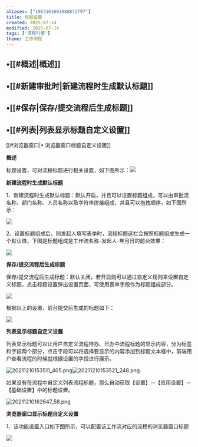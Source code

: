 ```yaml
---
aliases: ["1963161691088872797"]
title: 标题设置
created: 2025-07-14
modified: 2025-07-14
tags: ['流程引擎']
theme: 工作流程
---
```


## •[[#概述|概述]]

## •[[#新建审批时|新建流程时生成默认标题]]

## •[[#保存|保存/提交流程后生成标题]]

## •[[#列表|列表显示标题自定义设置]]

[[#浏览器窗口|• 浏览器窗口标题自定义设置]]

**概述**

标题设置，可对流程标题进行相关设置，如下图所示：![](https://myhelpdoc.oss-cn-heyuan.aliyuncs.com/mdimages/92e21b5f4632934fb5e284c90692ee47.jpg)

**新建流程时生成默认标题**

1、新建流程时生成默认标题：默认开启，并且可以设置标题组成，可以由审批流名称、部门名称、人员名称以及字符串拼接组成，并且可以拖拽顺序，如下图所示：

![](https://myhelpdoc.oss-cn-heyuan.aliyuncs.com/mdimages/b85fbaf178a5dd388cf1196d05de9d1c.jpg)

2、设置标题组成后，则发起人填写表单时，流程标题这栏会按照标题组成生成一个默认值，下图是标题组成是工作流名称-发起人-年月日的前台效果：

![](https://myhelpdoc.oss-cn-heyuan.aliyuncs.com/mdimages/23583da67832d046ec473e485a8157ff.jpg)

**保存/提交流程后生成标题**

保存/提交流程后生成标题：默认关闭，若开启则可以通过自定义规则来设置自定义标题，点击标题设置弹出设置页面，可使用表单字段作为标题组成部分。

![](https://myhelpdoc.oss-cn-heyuan.aliyuncs.com/mdimages/8b4deaa2b03a6fbe92ccb232fa64b324.jpg)

根据以上的设置，前台提交后生成的标题如下：

![](https://myhelpdoc.oss-cn-heyuan.aliyuncs.com/mdimages/63ab508c49984ccb86a95da056b0e2e9.jpg)

**列表显示标题自定义设置**

列表显示标题可以让用户自定义流程待办、已办中流程标题的显示内容，分为标签和字段两个部分，点击字段可以将选择要显示的内容添加到标题文本框中，前端用户查看流程的时候就根据设置的字段进行展示。

![](559705ce331e20b394e5a5676332f696.jpg "20211210153511_405.png")![](d6bfd5d1aae62eb450eb2e46fc220936.jpg "20211210153521_248.png")

如果没有在流程中自定义列表流程标题，那么自动获取【设置】--【应用设置】--【基础设置】中的标题设置。

![](da07a7274b8a1354ddd005fdabcd87f8.jpg "20211210162647_58.png")

**浏览器窗口显示标题自定义设置**

1、该功能设置入口如下图所示，可以配置该工作流对应的流程的浏览器窗口标题

![](https://myhelpdoc.oss-cn-heyuan.aliyuncs.com/mdimages/c11a4fc14139069bc60855f3846c6406.jpg)

